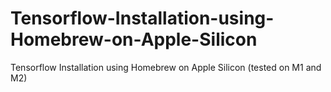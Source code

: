 # Tensorflow-Installation-using-Homebrew-on-Apple-Silicon
Tensorflow Installation using Homebrew on Apple Silicon (tested on M1 and M2)
